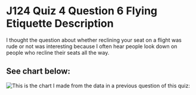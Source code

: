 # J124 Quiz 4 Question 6 Flying Etiquette Description

I thought the question about whether reclining your seat on a flight was rude or not was interesting because I often hear people look down on people who recline their seats all the way. 

## See chart below:

![This is the chart I made from the data in a previous question of this quiz:](flight-etiquette-quiz-4.png)
